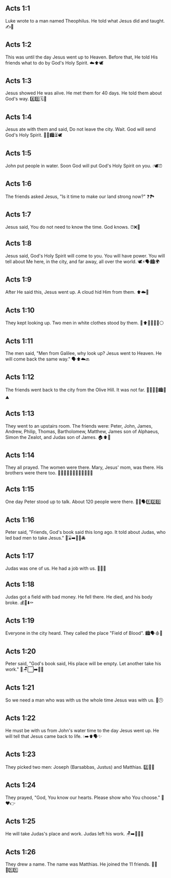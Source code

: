 ## Acts 1:1
Luke wrote to a man named Theophilus. He told what Jesus did and taught. ✍️📖
## Acts 1:2
This was until the day Jesus went up to Heaven. Before that, He told His friends what to do by God's Holy Spirit. ☁️⬆️🕊️
## Acts 1:3
Jesus showed He was alive. He met them for 40 days. He told them about God's way. 4️⃣0️⃣🗓️🙂
## Acts 1:4
Jesus ate with them and said, <jesus>Do not leave the city. Wait. God will send God's Holy Spirit.</jesus> 🍞👥🏙️⏳🕊️
## Acts 1:5
<jesus>John put people in water. Soon God will put God's Holy Spirit on you.</jesus> 💧🕊️⏰
## Acts 1:6
The friends asked Jesus, "Is it time to make our land strong now?" ❓🏞️
## Acts 1:7
Jesus said, <jesus>You do not need to know the time. God knows.</jesus> ⏰❌🙏
## Acts 1:8
Jesus said, <jesus>God's Holy Spirit will come to you. You will have power. You will tell about Me here, in the city, and far away, all over the world.</jesus> 🕊️⚡🗣️🏙️🌍
## Acts 1:9
After He said this, Jesus went up. A cloud hid Him from them. ⬆️☁️👀
## Acts 1:10
They kept looking up. Two men in white clothes stood by them. 👀⬆️👨‍🦳👨‍🦳⚪
## Acts 1:11
The men said, "Men from Galilee, why look up? Jesus went to Heaven. He will come back the same way." 🗣️⬆️☁️🔙
## Acts 1:12
The friends went back to the city from the Olive Hill. It was not far. 🚶‍♂️🚶‍♀️🏙️🌿⛰️
## Acts 1:13
They went to an upstairs room. The friends were: Peter, John, James, Andrew, Philip, Thomas, Bartholomew, Matthew, James son of Alphaeus, Simon the Zealot, and Judas son of James. 🏠⬆️👥
## Acts 1:14
They all prayed. The women were there. Mary, Jesus' mom, was there. His brothers were there too. 🤲👩‍🦰👩‍🦱👩‍🦳👩‍🦲👨‍👩‍👦
## Acts 1:15
One day Peter stood up to talk. About 120 people were there. 🧍‍♂️🗣️1️⃣2️⃣0️⃣
## Acts 1:16
Peter said, "Friends, God's book said this long ago. It told about Judas, who led bad men to take Jesus." 📖⌛➡️🧍‍♂️🚔
## Acts 1:17
Judas was one of us. He had a job with us. 👥🧑‍🏭
## Acts 1:18
Judas got a field with bad money. He fell there. He died, and his body broke. 💰🌾⬇️⚰️
## Acts 1:19
Everyone in the city heard. They called the place "Field of Blood". 🏙️🗣️🩸🌾
## Acts 1:20
Peter said, "God's book said, His place will be empty. Let another take his work." 📖🪑⬜➡️🧑‍🔧
## Acts 1:21
So we need a man who was with us the whole time Jesus was with us. 👥🕒
## Acts 1:22
He must be with us from John's water time to the day Jesus went up. He will tell that Jesus came back to life. 💧➡️⬆️🗣️✨
## Acts 1:23
They picked two men: Joseph (Barsabbas, Justus) and Matthias. 2️⃣👨👨
## Acts 1:24
They prayed, "God, You know our hearts. Please show who You choose." 🙏❤️👉
## Acts 1:25
He will take Judas's place and work. Judas left his work. 🪑➡️🧑‍🔧🚪
## Acts 1:26
They drew a name. The name was Matthias. He joined the 11 friends. 🎲🧾✅1️⃣1️⃣
